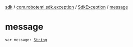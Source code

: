 [sdk](../../index.md) / [com.robotemi.sdk.exception](../index.md) / [SdkException](index.md) / [message](./message.md)

# message

`var message: `[`String`](https://kotlinlang.org/api/latest/jvm/stdlib/kotlin/-string/index.html)